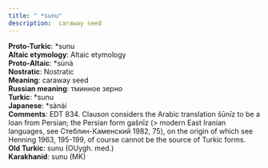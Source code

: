 ```yaml
---
title: " *sunu"
description:  caraway seed
---
```


<strong>Proto-Turkic</strong>:  *sunu<br>
<strong>Altaic etymology</strong>:  Altaic etymology<br>
<strong> Proto-Altaic</strong>:  *sùnà<br>
<strong>Nostratic</strong>:  Nostratic<br>
<strong>Meaning</strong>:  caraway seed<br>
<strong>Russian meaning</strong>:  тминное зерно<br>
<strong>Turkic</strong>:  *sunu<br>
<strong>Japanese</strong>:  *sànài<br>
<strong>Comments</strong>:  EDT 834. Clauson considers the Arabic translation šūnīz to be a loan from Persian; the Persian form gašnīz (> modern East Iranian languages, see Стеблин-Каменский 1982, 75), on the origin of which see Henning 1963, 195-199, of course cannot be the source of Turkic forms.<br>
<strong>Old Turkic</strong>:  sunu (OUygh. med.)<br>
<strong>Karakhanid</strong>:  sunu (MK)<br>


